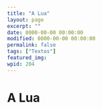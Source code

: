 ```yaml
---
title: "A Lua"
layout: page
excerpt: ""
date: 0000-00-00 00:00:00
modified: 0000-00-00 00:00:00
permalink: false
tags: ["Textos"]
featured_img: 
wpid: 204
---
```


# A Lua

